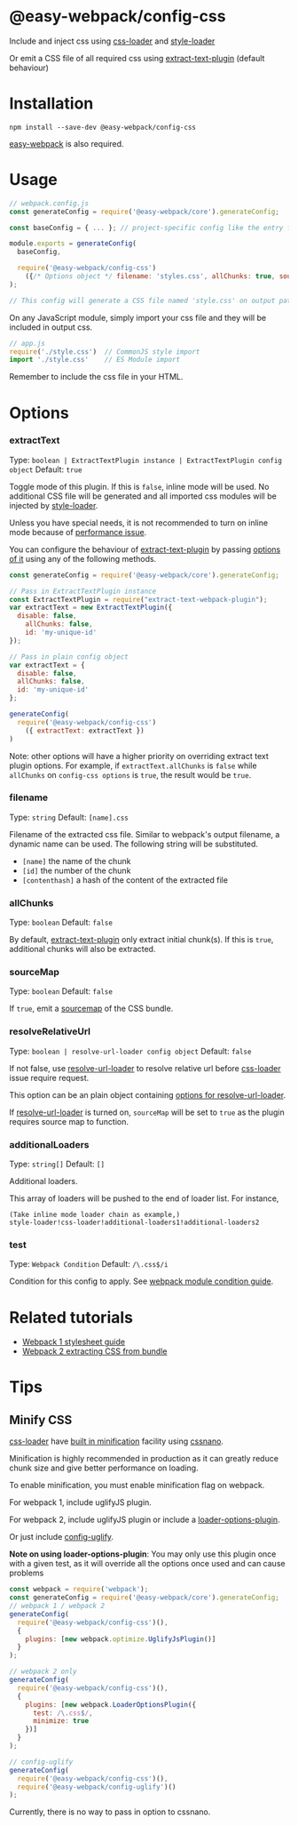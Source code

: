 # @easy-webpack/config-css
Include and inject css using [css-loader] and [style-loader]

Or emit a CSS file of all required css using [extract-text-plugin] (default behaviour)

# Installation
```
npm install --save-dev @easy-webpack/config-css
```
[easy-webpack](https://github.com/easy-webpack/core) is also required.

# Usage
```js
// webpack.config.js
const generateConfig = require('@easy-webpack/core').generateConfig;

const baseConfig = { ... }; // project-specific config like the entry file

module.exports = generateConfig(
  baseConfig,

  require('@easy-webpack/config-css')
    ({/* Options object */ filename: 'styles.css', allChunks: true, sourceMap: false })
);

// This config will generate a CSS file named 'style.css' on output path of all required sources
```

On any JavaScript module, simply import your css file and they will be included in output css.
```js
// app.js
require('./style.css')  // CommonJS style import
import './style.css'    // ES Module import
```

Remember to include the css file in your HTML.

# Options
### extractText
Type: `boolean | ExtractTextPlugin instance | ExtractTextPlugin config object` Default: `true`

Toggle mode of this plugin. If this is `false`, inline mode will be used.
No additional CSS file will be generated and all imported css modules will be injected by [style-loader](https://github.com/webpack/style-loader).

Unless you have special needs, it is not recommended to turn on inline mode because of [performance issue](https://github.com/webpack/extract-text-webpack-plugin#usage-example-with-css).

You can configure the behaviour of [extract-text-plugin] by passing [options of it](https://github.com/webpack/extract-text-webpack-plugin#api) using any of the following methods.

```js
const generateConfig = require('@easy-webpack/core').generateConfig;

// Pass in ExtractTextPlugin instance
const ExtractTextPlugin = require("extract-text-webpack-plugin");
var extractText = new ExtractTextPlugin({
  disable: false,
    allChunks: false,
    id: 'my-unique-id'
}); 

// Pass in plain config object
var extractText = {
  disable: false,
  allChunks: false,
  id: 'my-unique-id'
};

generateConfig(
  require('@easy-webpack/config-css')
    ({ extractText: extractText })
)
```

Note: other options will have a higher priority on overriding extract text plugin options. 
For example, if `extractText.allChunks` is `false` while `allChunks` on `config-css options` is `true`, the result would be `true`. 

### filename
Type: `string` Default: `[name].css`

Filename of the extracted css file.
Similar to webpack's output filename, a dynamic name can be used. The following string will be substituted.
 - `[name]` the name of the chunk
 - `[id]` the number of the chunk
 - `[contenthash]` a hash of the content of the extracted file

### allChunks
Type: `boolean`  Default: `false`

By default, [extract-text-plugin] only extract initial chunk(s). If this is `true`, additional chunks will also be extracted.

### sourceMap
Type: `boolean` Default: `false`

If `true`, emit a [sourcemap](https://www.html5rocks.com/en/tutorials/developertools/sourcemaps/) of the CSS bundle.

### resolveRelativeUrl
Type: `boolean | resolve-url-loader config object` Default: `false`

If not false, use [resolve-url-loader] to resolve relative url before [css-loader] issue require request.

This option can be an plain object containing [options for resolve-url-loader](https://github.com/bholloway/resolve-url-loader#options).

If [resolve-url-loader] is turned on, `sourceMap` will be set to `true` as the plugin requires source map to function.

### additionalLoaders
Type: `string[]` Default: `[]`

Additional loaders.

This array of loaders will be pushed to the end of loader list. For instance,
```
(Take inline mode loader chain as example,)
style-loader!css-loader!additional-loaders1!additional-loaders2
```

### test
Type: `Webpack Condition` Default: `/\.css$/i`

Condition for this config to apply. See [webpack module condition guide](https://webpack.js.org/configuration/module/#condition).

# Related tutorials
 - [Webpack 1 stylesheet guide](https://webpack.github.io/docs/stylesheets.html)
 - [Webpack 2 extracting CSS from bundle](https://webpack.js.org/guides/code-splitting-css/)

# Tips
## Minify CSS
[css-loader] have [built in minification](https://github.com/webpack/css-loader#minification) facility using [cssnano](http://cssnano.co/).

Minification is highly recommended in production as it can greatly reduce chunk size and give better performance on loading.
 
To enable minification, you must enable minification flag on webpack.

For webpack 1, include uglifyJS plugin.

For webpack 2, include uglifyJS plugin or include a [loader-options-plugin](https://webpack.js.org/plugins/loader-options-plugin/).

Or just include [config-uglify](https://github.com/easy-webpack/config-uglify).

__Note on using loader-options-plugin__: You may only use this plugin once with a given test, as it will override all the options once used and can cause problems

```js
const webpack = require('webpack');
const generateConfig = require('@easy-webpack/core').generateConfig;
// webpack 1 / webpack 2
generateConfig(
  require('@easy-webpack/config-css')(),
  {
    plugins: [new webpack.optimize.UglifyJsPlugin()]
  }
);

// webpack 2 only
generateConfig(
  require('@easy-webpack/config-css')(),
  {
    plugins: [new webpack.LoaderOptionsPlugin({
      test: /\.css$/,
      minimize: true
    })]
  }
);

// config-uglify
generateConfig(
  require('@easy-webpack/config-css')(),
  require('@easy-webpack/config-uglify')()
);
```

Currently, there is no way to pass in option to cssnano.

[extract-text-plugin]: https://github.com/webpack/extract-text-webpack-plugin
[css-loader]: https://github.com/webpack/css-loader
[style-loader]: https://github.com/webpack/style-loader
[resolve-url-loader]: https://github.com/bholloway/resolve-url-loader